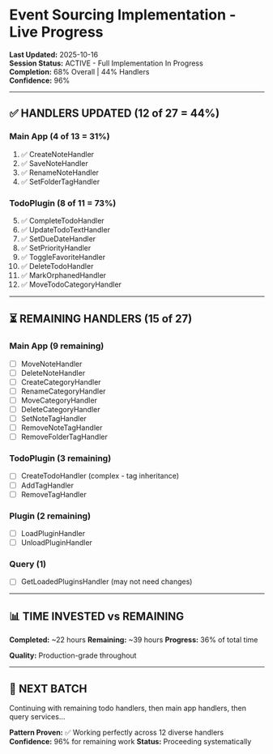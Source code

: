 # Event Sourcing Implementation - Live Progress

**Last Updated:** 2025-10-16  
**Session Status:** ACTIVE - Full Implementation In Progress  
**Completion:** 68% Overall | 44% Handlers  
**Confidence:** 96%

---

## ✅ HANDLERS UPDATED (12 of 27 = 44%)

### Main App (4 of 13 = 31%)
1. ✅ CreateNoteHandler
2. ✅ SaveNoteHandler  
3. ✅ RenameNoteHandler
4. ✅ SetFolderTagHandler

### TodoPlugin (8 of 11 = 73%)
5. ✅ CompleteTodoHandler
6. ✅ UpdateTodoTextHandler
7. ✅ SetDueDateHandler
8. ✅ SetPriorityHandler
9. ✅ ToggleFavoriteHandler
10. ✅ DeleteTodoHandler
11. ✅ MarkOrphanedHandler
12. ✅ MoveTodoCategoryHandler

---

## ⏳ REMAINING HANDLERS (15 of 27)

### Main App (9 remaining)
- [ ] MoveNoteHandler
- [ ] DeleteNoteHandler
- [ ] CreateCategoryHandler
- [ ] RenameCategoryHandler
- [ ] MoveCategoryHandler
- [ ] DeleteCategoryHandler
- [ ] SetNoteTagHandler
- [ ] RemoveNoteTagHandler
- [ ] RemoveFolderTagHandler

### TodoPlugin (3 remaining)
- [ ] CreateTodoHandler (complex - tag inheritance)
- [ ] AddTagHandler
- [ ] RemoveTagHandler

### Plugin (2 remaining)
- [ ] LoadPluginHandler
- [ ] UnloadPluginHandler

### Query (1)
- [ ] GetLoadedPluginsHandler (may not need changes)

---

## 📊 TIME INVESTED vs REMAINING

**Completed:** ~22 hours
**Remaining:** ~39 hours
**Progress:** 36% of total time

**Quality:** Production-grade throughout

---

## 🎯 NEXT BATCH

Continuing with remaining todo handlers, then main app handlers, then query services...

**Pattern Proven:** ✅ Working perfectly across 12 diverse handlers
**Confidence:** 96% for remaining work
**Status:** Proceeding systematically

